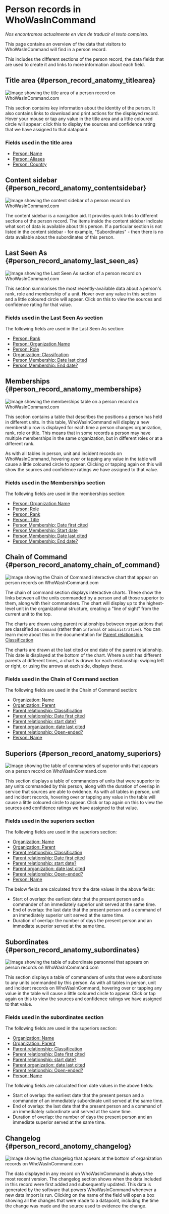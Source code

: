 # Person records in WhoWasInCommand

*Nos encontramos actualmente en vías de traducir el texto completo.*

This page contains an overview of the data that visitors to WhoWasInCommand will find in a person record. 

This includes the different sections of the person record, the data fields that are used to create it and links to more information about each field.

## Title area {#person_record_anatomy_titlearea}

![Image showing the title area of a person record on WhoWasInCommand.com](/assets/person_record_anatomy_title_area.png)

This section contains key information about the identity of the person. It also contains links to download and print actions for the displayed record. Hover your mouse or tap any value in the title area and a little coloured circle will appear: click this to display the sources and confidence rating that we have assigned to that datapoint.

### Fields used in the title area

 * [Person: Name](/datamodel/persons.md#person_name)
 * [Person: Aliases](/datamodel/persons.md#person_other_names)
 * [Person: Country](/datamodel/persons.md#person_country) 

## Content sidebar {#person_record_anatomy_contentsidebar}

![Image showing the content sidebar of a person record on WhoWasInCommand.com](/assets/person_record_anatomy_content_sidebar.png)

The content sidebar is a navigation aid. It provides quick links to different sections of the person record. The items inside the content sidebar indicate what sort of data is available about this person.  If a particular section is not listed in the content sidebar - for example, "Subordinates" -  then there is no data available about the subordinates of this person.

## Last Seen As {#person_record_anatomy_last_seen_as}

![Image showing the Last Seen As section of a person record on WhoWasInCommand.com](/assets/person_record_anatomy_last_seen_as.png)

This section summarises the most recently-available data about a person's rank, role and membership of a unit. Hover over any value in this section and a little coloured circle will appear. Click on this to view the sources and confidence rating for that value.

### Fields used in the Last Seen As section

The following fields are used in the Last Seen As section:

 * [Person: Rank](/datamodel/persons.md#person_organization_rank)
 * [Person: Organization Name](/datamodel/persons.md#person_organization_name)
 * [Person: Role](/datamodel/persons.md#person_role) 
 * [Organization: Classifcation](/datamodel/organizations.md#organization_classification)
 * [Person Membership: Date last cited](/datamodel/persons.md#person_date_last_cited)
 * [Person Membership: End date?](/datamodel/persons.md#person_date_last_cited_is_end)

## Memberships {#person_record_anatomy_memberships}

![Image showing the memberships table on a person record on WhoWasInCommand.com](/assets/person_record_anatomy_memberships.png)

This section contains a table that describes the positions a person has held in different units. In this table, WhoWasInCommand will display a new membership row is displayed for each time a person changes organization, rank, role or title. This means that in some records a person may have multiple memberships in the same organization, but in different roles or at a different rank. 

As with all tables in person, unit and incident records on WhoWasInCommand, hovering over or tapping any value in the table will cause a little coloured circle to appear. Clicking or tapping again on this will show the sources and confidence ratings we have assigned to that value.


### Fields used in the Memberships section

The following fields are used in the memberships section:

 * [Person: Organization Name](/datamodel/persons.md#person_organization_name)
 * [Person: Role](/datamodel/persons.md#person_organization_role)
 * [Person: Rank](/datamodel/persons.md#person_organization_rank)
 * [Person: Title](/datamodel/persons.md#person_organization_title)
 * [Person Membership: Date first cited](/datamodel/persons.md#person_organization_date_first_cited)
 * [Person Membership: Start date](/datamodel/persons.md#person_date_first_cited_is_start)
 * [Person Membership: Date last cited](/datamodel/persons.md#person_date_last_cited)
 * [Person Membership: End date?](/datamodel/persons.md#person_date_last_cited_is_end)

## Chain of Command {#person_record_anatomy_chain_of_command}

![Image showing the Chain of Command interactive chart that appear on person records on WhoWasInCommand.com](/assets/person_record_anatomy_chain_of_command.png)

The chain of command section displays interactive charts. These show the links between all the units commanded by a person and all those superior to them, along with their commanders. The chart will display up to the highest-level unit in the organizational structure, creating a "line of sight" from the current unit to the top. 

The charts are drawn using parent relationships between organizations that are classified as `command` (rather than `informal` or `administrative`). You can learn more about this in the documentation for [Parent relationship: Classification](datamodel/organizations.md#organization_parent_classification) 

The charts are drawn at the last cited or end date of the parent relationship. This date is displayed at the bottom of the chart. Where a unit has different parents at different times, a chart is drawn for each relationship: swiping left or right, or using the arrows at each side, displays these.


### Fields used in the Chain of Command section

The following fields are used in the Chain of Command section:

 * [Organization: Name](/datamodel/organizations.md#organization_name)
 * [Organization: Parent](/datamodel/organizations.md#organization_parent_name)
 * [Parent relationship: Classification](/datamodel/organizations.md#organization_parent_classification)
 * [Parent relationship: Date first cited](/datamodel/organizations.md#organization_parent_date_first_cited)
 * [Parent relationship: start date?](/datamodel/organizations.md#organization_parent_date_first_cited_is_start)
 * [Parent organization: date last cited](/datamodel/organizations.md#organization_parent_date_last_cited)
 * [Parent relationship: Open-ended?](/datamodel/organizations.md#organization_parent_open_ended)
 * [Person: Name](/datamodel/persons.md#person_name)

## Superiors {#person_record_anatomy_superiors}

![Image showing the table of commanders of superior units that appears on a person record on WhoWasInCommand.com](/assets/person_record_anatomy_superiors.png)

This section displays a table of commanders of units that were superior to any units commanded by this person, along with the duration of overlap in service that sources are able to evidence. As with all tables in person, unit and incident records, hovering over or tapping any value in the table will cause a little coloured circle to appear. Click or tap again on this to view the sources and confidence ratings we have assigned to that value.

### Fields used in the superiors section

The following fields are used in the superiors section:

 * [Organization: Name](/datamodel/organizations.md#organization_name)
 * [Organization: Parent](/datamodel/organizations.md#organization_parent_name)
 * [Parent relationship: Classification](/datamodel/organizations.md#organization_parent_classification)
 * [Parent relationship: Date first cited](/datamodel/organizations.md#organization_parent_date_first_cited)
 * [Parent relationship: start date?](/datamodel/organizations.md#organization_parent_date_first_cited_is_start)
 * [Parent organization: date last cited](/datamodel/organizations.md#organization_parent_date_last_cited)
 * [Parent relationship: Open-ended?](/datamodel/organizations.md#organization_parent_open_ended)
 * [Person: Name](/datamodel/persons.md#person_name)

The below fields are calculated from the date values in the above fields:

 * Start of overlap: the earliest date that the present person and a commander of an immediately superior unit served at the same time.
 * End of overlap: the last date that the present person and a command of an immediately superior unit served at the same time.
 * Duration of overlap: the number of days the present person and an immediate superior served at the same time.

## Subordinates {#person_record_anatomy_subordinates}

![Image showing the table of subordinate personnel that appears on person records on WhoWasInCommand.com](/assets/person_record_anatomy_subordinates.png)

This section displays a table of commanders of units that were subordinate to any units commanded by this person. As with all tables in person, unit and incident records on WhoWasInCommand, hovering over or tapping any value in the table will cause a little coloured circle to appear. Click or tap again on this to view the sources and confidence ratings we have assigned to that value.


### Fields used in the subordinates section

The following fields are used in the superiors section:

 * [Organization: Name](/datamodel/organizations.md#organization_name)
 * [Organization: Parent](/datamodel/organizations.md#organization_parent_name)
 * [Parent relationship: Classification](/datamodel/organizations.md#organization_parent_classification)
 * [Parent relationship: Date first cited](/datamodel/organizations.md#organization_parent_date_first_cited)
 * [Parent relationship: start date?](/datamodel/organizations.md#organization_parent_date_first_cited_is_start)
 * [Parent organization: date last cited](/datamodel/organizations.md#organization_parent_date_last_cited)
 * [Parent relationship: Open-ended?](/datamodel/organizations.md#organization_parent_open_ended)
 * [Person: Name](/datamodel/persons.md#person_name)

The following fields are calculated from date values in the above fields:

 * Start of overlap: the earliest date that the present person and a commander of an immediately subordinate unit served at the same time.
 * End of overlap: the last date that the present person and a command of an immediately subordinate unit served at the same time.
 * Duration of overlap: the number of days the present person and an immediate superior served at the same time.

## Changelog {#person_record_anotomy_changelog}

![Image showing the changelog that appears at the bottom of organization records on WhoWasInCommand.com](/assets/person_record_anatomy_changelog.png)

The data displayed in any record on WhoWasInCommand is always the most recent version. The changelog section shows when the data included in this record were first added and subsequently updated. This data is generated by the software that powers WhoWasInCommand whenever a new data import is run. Clicking on the name of the field will open a box showing all the changes that were made to a datapoint, including the time the change was made and the source used to evidence the change.

